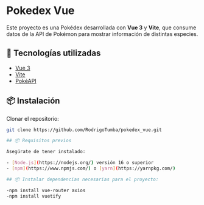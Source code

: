 # Pokedex Vue

Este proyecto es una Pokédex desarrollada con **Vue 3** y **Vite**, que consume datos de la API de Pokémon para mostrar información de distintas especies.

## 🚀 Tecnologías utilizadas

- [Vue 3](https://vuejs.org/)
- [Vite](https://vitejs.dev/)
- [PokéAPI](https://pokeapi.co/)

## 📦 Instalación

Clonar el repositorio:
```bash
git clone https://github.com/RodrigoTumba/pokedex_vue.git

## 📦 Requisitos previos

Asegúrate de tener instalado:

- [Node.js](https://nodejs.org/) versión 16 o superior
- [npm](https://www.npmjs.com/) o [yarn](https://yarnpkg.com/)

## 📦 Instalar dependencias necesarias para el proyecto:

-npm install vue-router axios
-npm install vuetify
